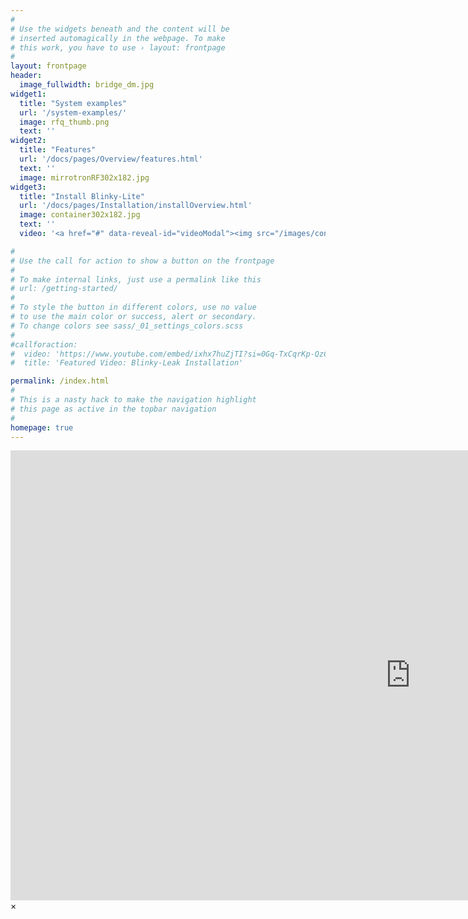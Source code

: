 ```yaml
---
#
# Use the widgets beneath and the content will be
# inserted automagically in the webpage. To make
# this work, you have to use › layout: frontpage
#
layout: frontpage
header:
  image_fullwidth: bridge_dm.jpg
widget1:
  title: "System examples"
  url: '/system-examples/'
  image: rfq_thumb.png
  text: ''
widget2:
  title: "Features"
  url: '/docs/pages/Overview/features.html'
  text: ''
  image: mirrotronRF302x182.jpg
widget3:
  title: "Install Blinky-Lite"
  url: '/docs/pages/Installation/installOverview.html'
  image: container302x182.jpg
  text: ''
  video: '<a href="#" data-reveal-id="videoModal"><img src="/images/container302x182YouTube.jpg" width="302" height="182" alt=""/></a>'

#
# Use the call for action to show a button on the frontpage
#
# To make internal links, just use a permalink like this
# url: /getting-started/
#
# To style the button in different colors, use no value
# to use the main color or success, alert or secondary.
# To change colors see sass/_01_settings_colors.scss
#
#callforaction:
#  video: 'https://www.youtube.com/embed/ixhx7huZjTI?si=0Gq-TxCqrKp-QzCg'
#  title: 'Featured Video: Blinky-Leak Installation'

permalink: /index.html
#
# This is a nasty hack to make the navigation highlight
# this page as active in the topbar navigation
#
homepage: true
---
```


<div id="videoModal" class="reveal-modal large" data-reveal="">
  <div class="flex-video widescreen vimeo" style="display: block;">
    <iframe width="1280" height="720" src="https://www.youtube.com/embed/ixhx7huZjTI?si=0Gq-TxCqrKp-QzCg" frameborder="0" allowfullscreen></iframe>
  </div>
  <a class="close-reveal-modal">&#215;</a>
</div>


